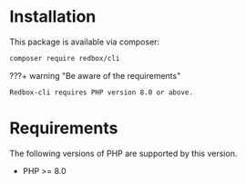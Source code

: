 # Installation

This package is available via composer:


```bash
composer require redbox/cli
```

???+ warning "Be aware of the requirements"

    Redbox-cli requires PHP version 8.0 or above.

# Requirements

The following versions of PHP are supported by this version.

+ PHP >= 8.0